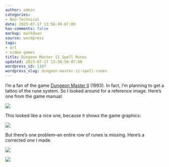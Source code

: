 ```yaml
---
author: admin
categories:
- Non-Technical
date: 2023-07-17 13:58:49-07:00
has-comments: false
markup: markdown
source: wordpress
tags:
- art
- video games
title: Dungeon Master II Spell Runes
updated: 2023-07-17 13:58:50-07:00
wordpress_id: 1107
wordpress_slug: dungeon-master-ii-spell-runes
---
```

I’m a fan of the game [Dungeon Master II](https://en.wikipedia.org/wiki/Dungeon_Master_II:_The_Legend_of_Skullkeep) (1993). In fact, I’m planning to get a tattoo of the rune system. So I looked around for a reference image. Here’s one from the game manual:

[![](../wp-content/uploads/2023/07/glyphs-detailed.gif)](../wp-content/uploads/2023/07/glyphs-detailed.gif)

This looked like a nice one, because it shows the game graphics:

[![](../wp-content/uploads/2023/07/dm2runes-150x150.png)](../wp-content/uploads/2023/07/dm2runes.png)

But there’s one problem–an entire row of runes is missing. Here’s a corrected one I made.

[![](../wp-content/uploads/2023/07/dm2runes-2.png)](../wp-content/uploads/2023/07/dm2runes-2.png)

[![](../wp-content/uploads/2023/07/just_runes.png)](../wp-content/uploads/2023/07/just_runes.png)
